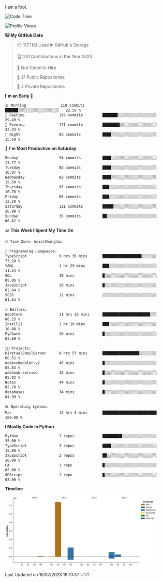 I am a fool.

<!--START_SECTION:waka-->
![Code Time](http://img.shields.io/badge/Code%20Time-542%20hrs%204%20mins-blue)

![Profile Views](http://img.shields.io/badge/Profile%20Views-0-blue)

**🐱 My GitHub Data** 

> 📦 117.1 kB Used in GitHub's Storage 
 > 
> 🏆 231 Contributions in the Year 2023
 > 
> 🚫 Not Opted to Hire
 > 
> 📜 21 Public Repositories 
 > 
> 🔑 4 Private Repositories 
 > 
**I'm an Early 🐤** 

```text
🌞 Morning                119 commits         ██████░░░░░░░░░░░░░░░░░░░   22.50 % 
🌆 Daytime                156 commits         ███████░░░░░░░░░░░░░░░░░░   29.49 % 
🌃 Evening                171 commits         ████████░░░░░░░░░░░░░░░░░   32.33 % 
🌙 Night                  83 commits          ████░░░░░░░░░░░░░░░░░░░░░   15.69 % 
```
📅 **I'm Most Productive on Saturday** 

```text
Monday                   94 commits          ████░░░░░░░░░░░░░░░░░░░░░   17.77 % 
Tuesday                  85 commits          ████░░░░░░░░░░░░░░░░░░░░░   16.07 % 
Wednesday                82 commits          ████░░░░░░░░░░░░░░░░░░░░░   15.50 % 
Thursday                 57 commits          ███░░░░░░░░░░░░░░░░░░░░░░   10.78 % 
Friday                   65 commits          ███░░░░░░░░░░░░░░░░░░░░░░   12.29 % 
Saturday                 111 commits         █████░░░░░░░░░░░░░░░░░░░░   20.98 % 
Sunday                   35 commits          ██░░░░░░░░░░░░░░░░░░░░░░░   06.62 % 
```


📊 **This Week I Spent My Time On** 

```text
🕑︎ Time Zone: Asia/Shanghai

💬 Programming Languages: 
TypeScript               9 hrs 35 mins       ██████████████████░░░░░░░   73.28 % 
YAML                     1 hr 29 mins        ███░░░░░░░░░░░░░░░░░░░░░░   11.34 % 
SQL                      39 mins             █░░░░░░░░░░░░░░░░░░░░░░░░   05.05 % 
JavaScript               20 mins             █░░░░░░░░░░░░░░░░░░░░░░░░   02.64 % 
SCSS                     12 mins             ░░░░░░░░░░░░░░░░░░░░░░░░░   01.64 % 

🔥 Editors: 
WebStorm                 11 hrs 16 mins      ██████████████████████░░░   86.23 % 
IntelliJ                 1 hr 19 mins        ███░░░░░░░░░░░░░░░░░░░░░░   10.08 % 
PyCharm                  28 mins             █░░░░░░░░░░░░░░░░░░░░░░░░   03.69 % 

🐱‍💻 Projects: 
HiretualEmailServer      8 hrs 57 mins       █████████████████░░░░░░░░   68.51 % 
nodescheduler-v2         45 mins             █░░░░░░░░░░░░░░░░░░░░░░░░   05.83 % 
webhook-service          45 mins             █░░░░░░░░░░░░░░░░░░░░░░░░   05.82 % 
Notes                    44 mins             █░░░░░░░░░░░░░░░░░░░░░░░░   05.70 % 
databases                34 mins             █░░░░░░░░░░░░░░░░░░░░░░░░   04.39 % 

💻 Operating System: 
Mac                      13 hrs 4 mins       █████████████████████████   100.00 % 
```

**I Mostly Code in Python** 

```text
Python                   7 repos             █████████░░░░░░░░░░░░░░░░   35.00 % 
TypeScript               3 repos             ████░░░░░░░░░░░░░░░░░░░░░   15.00 % 
JavaScript               2 repos             ██░░░░░░░░░░░░░░░░░░░░░░░   10.00 % 
C#                       1 repo              █░░░░░░░░░░░░░░░░░░░░░░░░   05.00 % 
GDScript                 1 repo              █░░░░░░░░░░░░░░░░░░░░░░░░   05.00 % 
```



**Timeline**

![Lines of Code chart](https://raw.githubusercontent.com/VeejaLiu/VeejaLiu/master/assets/bar_graph.png)


 Last Updated on 15/07/2023 16:10:37 UTC
<!--END_SECTION:waka-->
